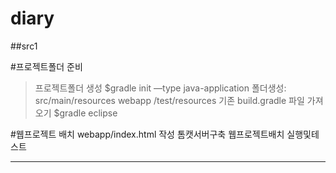 # diary

##src1

#프로젝트폴더 준비
>프로젝트폴더 생성
$gradle init —type java-application
폴더생성:
src/main/resources
                webapp
     /test/resources
기존 build.gradle 파일 가져오기
$gradle eclipse


#웹프로젝트 배치
webapp/index.html 작성
톰캣서버구축
웹프로젝트배치
실행및테스트

***
